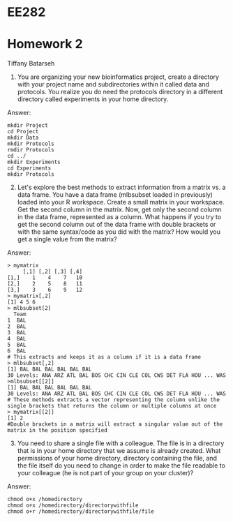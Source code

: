 # EE282

# Homework 2

Tiffany Batarseh

1. You are organizing your new bioinformatics project, create a directory with your project name and subdirectories within it called data and protocols. You realize you do need the protocols directory in a different directory called experiments in your home directory.

Answer: 
```
mkdir Project
cd Project
mkdir Data
mkdir Protocols
rmdir Protocols
cd ../
mkdir Experiments
cd Experiments
mkdir Protocols
```

2.  Let's explore the best methods to extract information from a matrix vs. a data frame. You have a data frame (mlbsubset loaded in previously) loaded into your R workspace. Create a small matrix in your workspace. Get the second column in the matrix. Now, get only the second column in the data frame, represented as a column. What happens if you try to get the second column out of the data frame with double brackets or with the same syntax/code as you did with the matrix? How would you get a single value from the matrix?

Answer:

```
> mymatrix
     [,1] [,2] [,3] [,4]
[1,]    1    4    7   10
[2,]    2    5    8   11
[3,]    3    6    9   12
> mymatrix[,2]
[1] 4 5 6
> mlbsubset[2]
  Team
1  BAL
2  BAL
3  BAL
4  BAL
5  BAL
6  BAL
# This extracts and keeps it as a column if it is a data frame
> mlbsubset[,2]
[1] BAL BAL BAL BAL BAL BAL
30 Levels: ANA ARZ ATL BAL BOS CHC CIN CLE COL CWS DET FLA HOU ... WAS
>mlbsubset[[2]]
[1] BAL BAL BAL BAL BAL BAL
30 Levels: ANA ARZ ATL BAL BOS CHC CIN CLE COL CWS DET FLA HOU ... WAS
# These methods extracts a vector representing the column unlike the single brackets that returns the column or multiple columns at once
> mymatrix[[2]]
[1] 2
#Double brackets in a matrix will extract a singular value out of the matrix in the position specified
```

3. You need to share a single file with a colleague. The file is in a directory that is in your home directory that we assume is already created. What permissions of your home directory, directory containing the file, and the file itself do you need to change in order to make the file readable to your colleague (he is not part of your group on your cluster)?

Answer:
```
chmod o+x /homedirectory
chmod o+x /homedirectory/directorywithfile
chmod o+r /homedirectory/directorywithfile/file
```



